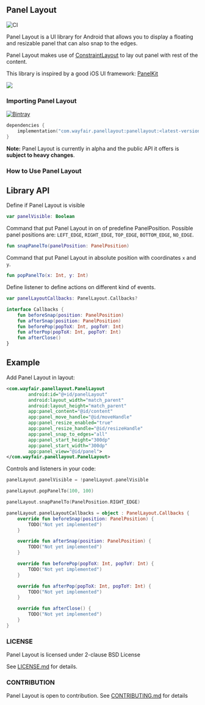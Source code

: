 ## Panel Layout

![CI](https://github.com/GradleUp/auto-manifest/workflows/CI/badge.svg)

Panel Layout is a UI library for Android that allows you to display a floating and resizable panel that can also snap to the edges.

Panel Layout makes use of [ConstraintLayout](https://developer.android.com/training/constraint-layout) to lay out panel with rest of the content.

This library is inspired by a good iOS UI framework: [PanelKit](https://github.com/louisdh/panelkit)

![](https://user-images.githubusercontent.com/4990386/83229577-e6564f00-a190-11ea-8998-97322e3d818d.gif)

### Importing Panel Layout

[ ![Bintray](https://img.shields.io/bintray/v/wayfair/PanelLayout/PanelLayout) ](https://bintray.com/wayfair/PanelLayout/PanelLayout/_latestVersion)


```kotlin
dependencies {
    implementation("com.wayfair.panellayout:panellayout:<latest-version>")
}
```

**Note:** Panel Layout is currently in alpha and the public API it offers is __subject to heavy changes__.

### How to Use Panel Layout

## Library API
Define if Panel Layout is visible
```kotlin
var panelVisible: Boolean
```

Command that put Panel Layout in on of predefine PanelPosition. 
Possible panel positions are: `LEFT_EDGE`, `RIGHT_EDGE`, `TOP_EDGE`, `BOTTOM_EDGE`, `NO_EDGE`.
```kotlin
fun snapPanelTo(panelPosition: PanelPosition)
```

Command that put Panel Layout in absolute position with coordinates `x` and `y`.
```kotlin
fun popPanelTo(x: Int, y: Int)
```

Define listener to define actions on different kind of events.
```kotlin
var panelLayoutCallbacks: PanelLayout.Callbacks?

interface Callbacks {
    fun beforeSnap(position: PanelPosition)
    fun afterSnap(position: PanelPosition)
    fun beforePop(popToX: Int, popToY: Int)
    fun afterPop(popToX: Int, popToY: Int)
    fun afterClose()
}
```

## Example

Add Panel Layout in layout:
```xml
<com.wayfair.panellayout.PanelLayout
        android:id="@+id/panelLayout"
        android:layout_width="match_parent"
        android:layout_height="match_parent"
        app:panel_content="@id/content"
        app:panel_move_handle="@id/moveHandle"
        app:panel_resize_enabled="true"
        app:panel_resize_handle="@id/resizeHandle"
        app:panel_snap_to_edges="all"
        app:panel_start_height="300dp"
        app:panel_start_width="300dp"
        app:panel_view="@id/panel">
</com.wayfair.panellayout.PanelLayout>
``` 

Controls and listeners in your code:
```kotlin
panelLayout.panelVisible = !panelLayout.panelVisible
```
```kotlin
panelLayout.popPanelTo(100, 100)
```
```kotlin
panelLayout.snapPanelTo(PanelPosition.RIGHT_EDGE)
```
```kotlin
panelLayout.panelLayoutCallbacks = object : PanelLayout.Callbacks {
    override fun beforeSnap(position: PanelPosition) {
        TODO("Not yet implemented")
    }

    override fun afterSnap(position: PanelPosition) {
        TODO("Not yet implemented")
    }

    override fun beforePop(popToX: Int, popToY: Int) {
        TODO("Not yet implemented")
    }

    override fun afterPop(popToX: Int, popToY: Int) {
        TODO("Not yet implemented")
    }

    override fun afterClose() {
        TODO("Not yet implemented")
    }
}
```

### LICENSE

Panel Layout is licensed under 2-clause BSD License

See [LICENSE.md](LICENSE.md) for details.

### CONTRIBUTION

Panel Layout is open to contribution. See [CONTRIBUTING.md](CONTRIBUTING.md) for details
